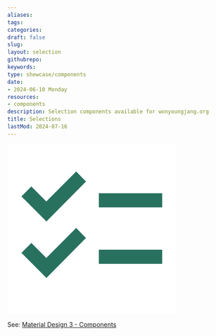 ```yaml
---
aliases: 
tags:
categories:
draft: false
slug: 
layout: selection
githubrepo: 
keywords: 
type: showcase/components
date:
- 2024-06-10 Monday
resources:
- components
description: Selection components available for wonyoungjang.org
title: Selections
lastMod: 2024-07-16
---
```

![checklist.svg](/assets/checklist_1721164384695_0.svg)

See: [Material Design 3 - Components](https://m3.material.io/components)
